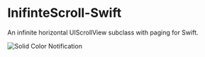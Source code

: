 # InifinteScroll-Swift
An infinite horizontal UIScrollView subclass with paging for Swift.


![Solid Color Notification](https://raw.githubusercontent.com/MathieuWhite/InifinteScroll-Swift/master/demo.gif?token=ABl_x3bbjO2ucduLRArI19gW6C2rE7A0ks5XRjuHwA%3D%3D)
